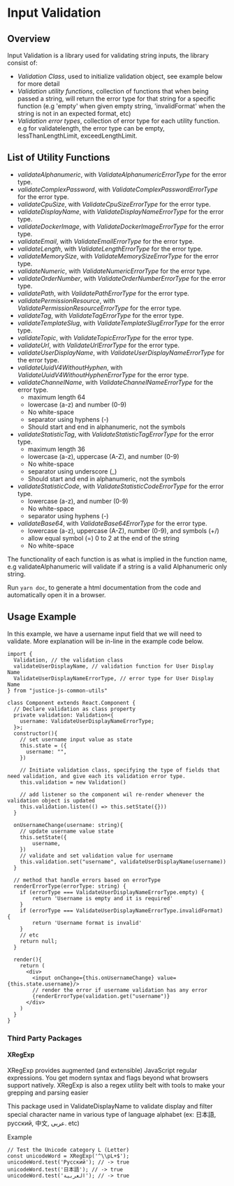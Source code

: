# Input Validation

## Overview

Input Validation is a library used for validating string inputs, the library consist of:
- _Validation Class_, used to initialize validation object, see example below for more detail
- _Validation utility functions_, collection of functions that when being passed a string, will return the error type for that string for a specific function (e.g 'empty' when given empty string, 'invalidFormat' when the string is not in an expected format, etc)
- _Validation error types_, collection of error type for each utility function. e.g for validatelength, the error type can be empty, lessThanLengthLimit, exceedLengthLimit.

## List of Utility Functions
- _validateAlphanumeric_, with _ValidateAlphanumericErrorType_ for the error type.
- _validateComplexPassword_, with _ValidateComplexPasswordErrorType_ for the error type.
- _validateCpuSize_, with _ValidateCpuSizeErrorType_ for the error type.
- _validateDisplayName_, with _ValidateDisplayNameErrorType_ for the error type.
- _validateDockerImage_, with _ValidateDockerImageErrorType_ for the error type.
- _validateEmail_, with _ValidateEmailErrorType_ for the error type.
- _validateLength_, with _ValidateLengthErrorType_ for the error type.
- _validateMemorySize_, with _ValidateMemorySizeErrorType_ for the error type.
- _validateNumeric_, with _ValidateNumericErrorType_ for the error type.
- _validateOrderNumber_, with _ValidateOrderNumberErrorType_ for the error type.
- _validatePath_, with _ValidatePathErrorType_ for the error type.
- _validatePermissionResource_, with _ValidatePermissionResourceErrorType_ for the error type.
- _validateTag_, with _ValidateTagErrorType_ for the error type.
- _validateTemplateSlug_, with _ValidateTemplateSlugErrorType_ for the error type.
- _validateTopic_, with _ValidateTopicErrorType_ for the error type.
- _validateUrl_, with _ValidateUrlErrorType_ for the error type.
- _validateUserDisplayName_, with _ValidateUserDisplayNameErrorType_ for the error type.
- _validateUuidV4WithoutHyphen_, with _ValidateUuidV4WithoutHyphenErrorType_ for the error type.
- _validateChannelName_, with _ValidateChannelNameErrorType_ for the error type.
    - maximum length 64
    - lowercase (a-z) and number (0-9)
    - No white-space
    - separator using hyphens (-)
    - Should start and end in alphanumeric, not the symbols
- _validateStatisticTag_, with _ValidateStatisticTagErrorType_ for the error type.
    - maximum length 36
    - lowercase (a-z), uppercase (A-Z), and number (0-9)
    - No white-space
    - separator using underscore (_)
    - Should start and end in alphanumeric, not the symbols
- _validateStatisticCode_, with _ValidateStatisticCodeErrorType_ for the error type.
    - lowercase (a-z), and number (0-9)
    - No white-space
    - separator using hyphens (-)
- _validateBase64_, with _ValidateBase64ErrorType_ for the error type.
    - lowercase (a-z), uppercase (A-Z), number (0-9), and symbols (+/)
    - allow equal symbol (=) 0 to 2 at the end of the string
    - No white-space

The functionality of each function is as what is implied in the function name, e.g validateAlphanumeric will validate if a string is a valid Alphanumeric only string.

Run `yarn doc`, to generate a html documentation from the code and automatically open it in a browser.

## Usage Example
In this example, we have a username input field that we will need to validate. More explanation will be in-line in the example code below.
```
import { 
  Validation, // the validation class
  validateUserDisplayName, // validation function for User Display Name
  ValidateUserDisplayNameErrorType, // error type for User Display Name
} from "justice-js-common-utils"

class Component extends React.Component {
  // Declare validation as class property 
  private validation: Validation<{
    username: ValidateUserDisplayNameErrorType;
  }>;
  constructor(){
    // set username input value as state
    this.state = ({ 
      username: "",
    })

    // Initiate validation class, specifying the type of fields that need validation, and give each its validation error type.
    this.validation = new Validation()
    
    // add listener so the component wil re-render whenever the validation object is updated
    this.validation.listen(() => this.setState({}))
  }
  
  onUsernameChange(username: string){
    // update username value state
    this.setState({
        username,    
    })
    // validate and set validation value for username
    this.validation.set("username", validateUserDisplayName(username))
  }

  // method that handle errors based on errorType
  renderErrorType(errorType: string) {
    if (errorType === ValidateUserDisplayNameErrorType.empty) {
        return 'Username is empty and it is required'
    }
    if (errorType === ValidateUserDisplayNameErrorType.invalidFormat) {
        return 'Username format is invalid'
    }
    // etc
    return null;
  }
  
  render(){
    return (
      <div>
        <input onChange={this.onUsernameChange} value={this.state.username}/>
        // render the error if username validation has any error
        {renderErrorType(validation.get("username")}
      </div>
    )
  }
}
```

### Third Party Packages

#### XRegExp
XRegExp provides augmented (and extensible) JavaScript regular expressions. You get modern syntax and flags beyond what browsers support natively. XRegExp is also a regex utility belt with tools to make your grepping and parsing easier

This package used in ValidateDisplayName to validate display and filter special character name in various type of language alphabet (ex: 日本語, русский, 中文, عربى. etc)
 
 Example
```
// Test the Unicode category L (Letter)
const unicodeWord = XRegExp('^\\pL+$');
unicodeWord.test('Русский'); // -> true
unicodeWord.test('日本語'); // -> true
unicodeWord.test('العربية'); // -> true
```
